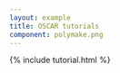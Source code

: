 ```yaml
---
layout: example
title: OSCAR tutorials
component: polymake.png
---
```


{% include tutorial.html %}
